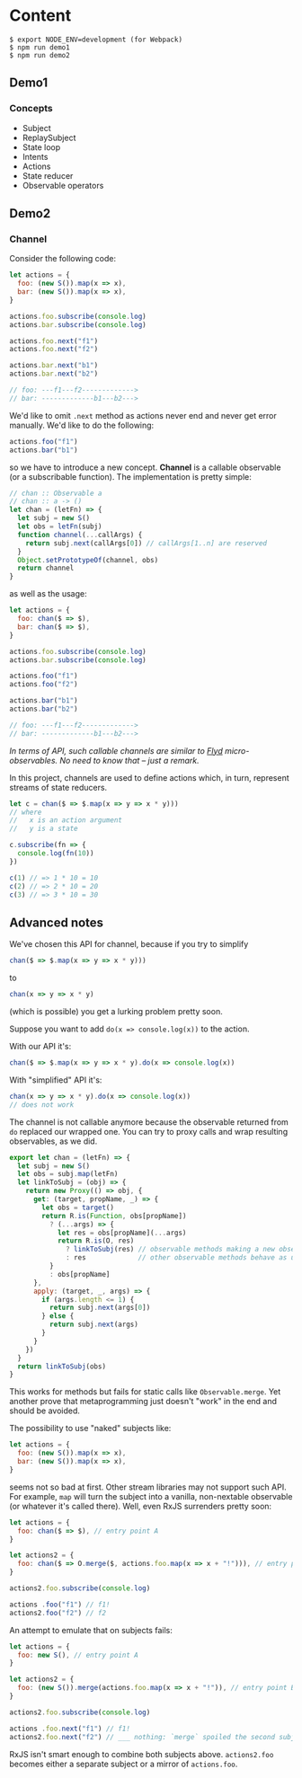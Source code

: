 # Content

```
$ export NODE_ENV=development (for Webpack)
$ npm run demo1
$ npm run demo2
```

## Demo1

### Concepts

* Subject
* ReplaySubject
* State loop
* Intents
* Actions
* State reducer
* Observable operators

## Demo2

### Channel

Consider the following code:

```js
let actions = {
  foo: (new S()).map(x => x),
  bar: (new S()).map(x => x),
}

actions.foo.subscribe(console.log)
actions.bar.subscribe(console.log)

actions.foo.next("f1")
actions.foo.next("f2")

actions.bar.next("b1")
actions.bar.next("b2")

// foo: ---f1---f2------------->
// bar: -------------b1---b2--->
```

We'd like to omit `.next` method as actions never end and never get error manually. We'd like to
do the following:

```js
actions.foo("f1")
actions.bar("b1")
```

so we have to introduce a new concept. **Channel** is a callable observable (or a subscribable function).
The implementation is pretty simple:

```js
// chan :: Observable a
// chan :: a -> ()
let chan = (letFn) => {
  let subj = new S()
  let obs = letFn(subj)
  function channel(...callArgs) {
    return subj.next(callArgs[0]) // callArgs[1..n] are reserved
  }
  Object.setPrototypeOf(channel, obs)
  return channel
}
```

as well as the usage:

```js
let actions = {
  foo: chan($ => $),
  bar: chan($ => $),
}

actions.foo.subscribe(console.log)
actions.bar.subscribe(console.log)

actions.foo("f1")
actions.foo("f2")

actions.bar("b1")
actions.bar("b2")

// foo: ---f1---f2------------->
// bar: -------------b1---b2--->
```

*In terms of API, such callable channels are similar to [Flyd](https://github.com/paldepind/flyd)
micro-observables. No need to know that – just a remark.*

In this project, channels are used to define actions which, in turn, represent streams of state reducers.

```js
let c = chan($ => $.map(x => y => x * y)))
// where
//   x is an action argument
//   y is a state

c.subscribe(fn => {
  console.log(fn(10))
})

c(1) // => 1 * 10 = 10
c(2) // => 2 * 10 = 20
c(3) // => 3 * 10 = 30
```

## Advanced notes

We've chosen this API for channel, because if you try to simplify

```js
chan($ => $.map(x => y => x * y)))
```

to

```js
chan(x => y => x * y)
```

(which is possible) you get a lurking problem pretty soon.

Suppose you want to add `do(x => console.log(x))` to the action.

With our API it's:

```js
chan($ => $.map(x => y => x * y).do(x => console.log(x))
```

With "simplified" API it's:

```js
chan(x => y => x * y).do(x => console.log(x))
// does not work
```

The channel is not callable anymore because the observable returned from `do` replaced our wrapped one.
You can try to proxy calls and wrap resulting observables, as we did.

```js
export let chan = (letFn) => {
  let subj = new S()
  let obs = subj.map(letFn)
  let linkToSubj = (obj) => {
    return new Proxy(() => obj, {
      get: (target, propName, _) => {
        let obs = target()
        return R.is(Function, obs[propName])
          ? (...args) => {
            let res = obs[propName](...args)
            return R.is(O, res)
              ? linkToSubj(res) // observable methods making a new observable now make a new proxied observable
              : res             // other observable methods behave as usual
          }
          : obs[propName]
      },
      apply: (target, _, args) => {
        if (args.length <= 1) {
          return subj.next(args[0])
        } else {
          return subj.next(args)
        }
      }
    })
  }
  return linkToSubj(obs)
}
```

This works for methods but fails for static calls like `Observable.merge`. Yet another prove
that metaprogramming just doesn't "work" in the end and should be avoided.

The possibility to use "naked" subjects like:

```js
let actions = {
  foo: (new S()).map(x => x),
  bar: (new S()).map(x => x),
}
```

seems not so bad at first. Other stream libraries may not support such API. For example, `map` will
turn the subject into a vanilla, non-nextable observable (or whatever it's called there).
Well, even RxJS surrenders pretty soon:

```js
let actions = {
  foo: chan($ => $), // entry point A
}

let actions2 = {
  foo: chan($ => O.merge($, actions.foo.map(x => x + "!"))), // entry point B, observing A
}

actions2.foo.subscribe(console.log)

actions .foo("f1") // f1!
actions2.foo("f2") // f2
```

An attempt to emulate that on subjects fails:

```js
let actions = {
  foo: new S(), // entry point A
}

let actions2 = {
  foo: (new S()).merge(actions.foo.map(x => x + "!")), // entry point B or observing A – can't be both
}

actions2.foo.subscribe(console.log)

actions .foo.next("f1") // f1!
actions2.foo.next("f2") // ___ nothing: `merge` spoiled the second subject.
```

RxJS isn't smart enough to combine both subjects above. `actions2.foo` becomes either a separate
subject or a mirror of `actions.foo`.
